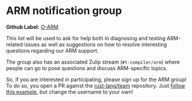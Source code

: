 # ARM notification group

**Github Label:** [O-ARM]

[O-ARM]: https://github.com/rust-lang/rust/labels/O-ARM

This list will be used to ask for help both in diagnosing and testing
ARM-related issues as well as suggestions on how to resolve
interesting questions regarding our ARM support.

The group also has an associated Zulip stream (`#t-compiler/arm`)
where people can go to pose questions and discuss ARM-specific
topics.

So, if you are interested in participating, please sign up for the
ARM group! To do so, you open a PR against the [rust-lang/team]
repository. Just [follow this example][eg], but change the username to
your own!

[rust-lang/team]: https://github.com/rust-lang/team
[eg]: https://github.com/rust-lang/team/pull/358
[#72569]: https://github.com/rust-lang/rust/pull/72569
[#29520]: https://github.com/rust-lang/rust/pull/29520
